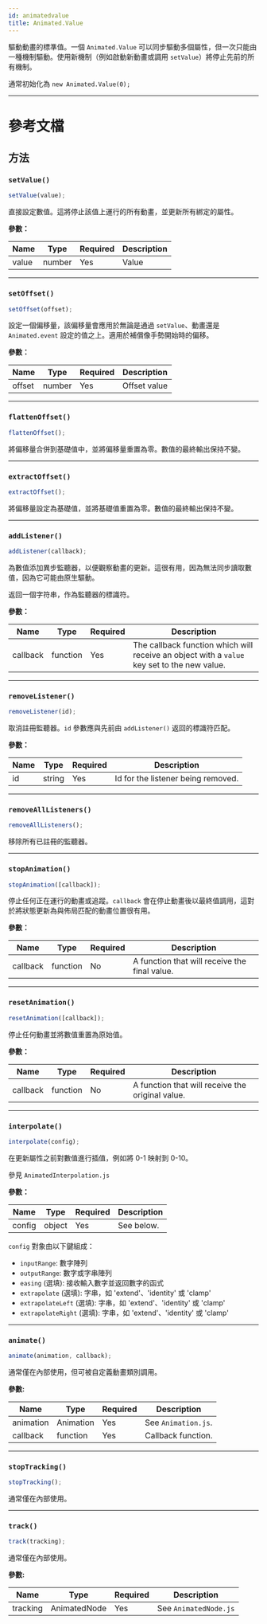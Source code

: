 ```yaml
---
id: animatedvalue
title: Animated.Value
---
```


驅動動畫的標準值。一個 `Animated.Value` 可以同步驅動多個屬性，但一次只能由一種機制驅動。使用新機制（例如啟動新動畫或調用 `setValue`）將停止先前的所有機制。

通常初始化為 `new Animated.Value(0);`

---

# 參考文檔

## 方法

### `setValue()`

```jsx
setValue(value);
```

直接設定數值。這將停止該值上運行的所有動畫，並更新所有綁定的屬性。

**參數：**

| Name  | Type   | Required | Description |
| ----- | ------ | -------- | ----------- |
| value | number | Yes      | Value       |

---

### `setOffset()`

```jsx
setOffset(offset);
```

設定一個偏移量，該偏移量會應用於無論是通過 `setValue`、動畫還是 `Animated.event` 設定的值之上。適用於補償像手勢開始時的偏移。

**參數：**

| Name   | Type   | Required | Description  |
| ------ | ------ | -------- | ------------ |
| offset | number | Yes      | Offset value |

---

### `flattenOffset()`

```jsx
flattenOffset();
```

將偏移量合併到基礎值中，並將偏移量重置為零。數值的最終輸出保持不變。

---

### `extractOffset()`

```jsx
extractOffset();
```

將偏移量設定為基礎值，並將基礎值重置為零。數值的最終輸出保持不變。

---

### `addListener()`

```jsx
addListener(callback);
```

為數值添加異步監聽器，以便觀察動畫的更新。這很有用，因為無法同步讀取數值，因為它可能由原生驅動。

返回一個字符串，作為監聽器的標識符。

**參數：**

| Name     | Type     | Required | Description                                                                                 |
| -------- | -------- | -------- | ------------------------------------------------------------------------------------------- |
| callback | function | Yes      | The callback function which will receive an object with a `value` key set to the new value. |

---

### `removeListener()`

```jsx
removeListener(id);
```

取消註冊監聽器。`id` 參數應與先前由 `addListener()` 返回的標識符匹配。

**參數：**

| Name | Type   | Required | Description                        |
| ---- | ------ | -------- | ---------------------------------- |
| id   | string | Yes      | Id for the listener being removed. |

---

### `removeAllListeners()`

```jsx
removeAllListeners();
```

移除所有已註冊的監聽器。

---

### `stopAnimation()`

```jsx
stopAnimation([callback]);
```

停止任何正在運行的動畫或追蹤。`callback` 會在停止動畫後以最終值調用，這對於將狀態更新為與佈局匹配的動畫位置很有用。

**參數：**

| Name     | Type     | Required | Description                                   |
| -------- | -------- | -------- | --------------------------------------------- |
| callback | function | No       | A function that will receive the final value. |

---

### `resetAnimation()`

```jsx
resetAnimation([callback]);
```

停止任何動畫並將數值重置為原始值。

**參數：**

| Name     | Type     | Required | Description                                      |
| -------- | -------- | -------- | ------------------------------------------------ |
| callback | function | No       | A function that will receive the original value. |

---

### `interpolate()`

```jsx
interpolate(config);
```

在更新屬性之前對數值進行插值，例如將 0-1 映射到 0-10。

參見 `AnimatedInterpolation.js`

**參數：**

| Name   | Type   | Required | Description |
| ------ | ------ | -------- | ----------- |
| config | object | Yes      | See below.  |

`config` 對象由以下鍵組成：

- `inputRange`: 數字陣列
- `outputRange`: 數字或字串陣列
- `easing` (選填): 接收輸入數字並返回數字的函式
- `extrapolate` (選填): 字串，如 'extend'、'identity' 或 'clamp'
- `extrapolateLeft` (選填): 字串，如 'extend'、'identity' 或 'clamp'
- `extrapolateRight` (選填): 字串，如 'extend'、'identity' 或 'clamp'

---

### `animate()`

```jsx
animate(animation, callback);
```

通常僅在內部使用，但可被自定義動畫類別調用。

**參數:**

| Name      | Type      | Required | Description         |
| --------- | --------- | -------- | ------------------- |
| animation | Animation | Yes      | See `Animation.js`. |
| callback  | function  | Yes      | Callback function.  |

---

### `stopTracking()`

```jsx
stopTracking();
```

通常僅在內部使用。

---

### `track()`

```jsx
track(tracking);
```

通常僅在內部使用。

**參數:**

| Name     | Type         | Required | Description           |
| -------- | ------------ | -------- | --------------------- |
| tracking | AnimatedNode | Yes      | See `AnimatedNode.js` |